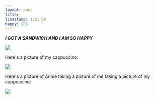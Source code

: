 ```yaml
---
layout: post
title:
timestamp: 1:01 pm
happy: 205
---
```


***I GOT A SANDWICH AND I AM SO HAPPY***

![](https://lh3.googleusercontent.com/KP_-tvv0nrwKq_0MkNPJsHrFKvd7EurWG_kmIhMUUZUPG5T24xZt_jxfIxukHIr7ExcL3vWWi9PoQ4i4nLYI_KmFJ_iUSgFfOsOsIXQZ1panjQqFXiUfD056lw2fWO3pOUBrEtIL_QMXTScc-p4DPmAvseOqMwZTv6_2IykDsdD2XJflurNicNrm4QOH01MqX3mn_xvbcb9lVyE0BxE6NZYsIK96SHwpXGIru7CUufTzEdPfMoHJXCp_XG54Vi2o_fmGoQSWmNT6HOLAEYqH9EikUr1DJghuL_Wi7gnoRpfI36khHdLvBY_kQZkUriZDSYXddNWCU1N2crtXCp2ktSEKSlkSDJyTDhplf9MKG3d2wMIzsocvlKpC4kTTCx8_xZU21esu8XEihRhP9fAN3dPzY1W8R5z-D7-qE76Qf_l6eZpCT5h8OvKfz5rQRpWRr_6qaqHUyqpXCXCvWT-2Ojgwr16Qb0pdTliG9Z5tDmmXBHFKsBMaXlzFaxSyGFzgEkrqdYB5E_lVSIf1efnceF0ShdTfIuC4WX6a1F05nHNGljGQFlhS_IG2iti0MXxeKeKKqWmSdqFrVPgF7ZH9FGGDYuZyDphkANSf37wbKILk4aaMyg=w603-h803-no)

Here's a picture of my cappuccino:

![](https://lh3.googleusercontent.com/XzfBf45j0HdFWcHmw-7MqlTra0MWEwYGdXB9h0yvvJ86JOnR1DpTLVFHzDzHhuIGOmNxS0ipxeyc6VlS8s0iLYjvB1VSOFNPoyXtESqL3Tm67shllJ220cOBwe_uB2HOgUcXTGI6HlbsG5jg5cf4eBrAjA903pxUeTytoezZqaWFCjlP1NtLH5RTIZKLlzdunnx05rGNzRHQC8F9h4SYBKsYDLC-LKXyDtJOMvxQN8y6AQ9hKuNdmhankyFycWpuvXGPzXh0vFDzxYNugiLHM8BQdvkIOAwUaW3IQm3DXaxjx4od9CxGWNXT6GvtONcCsOu9t7RItBQg7riWHNIf2JmRi9-h64r9ywZj4KeG9CksYxudu6xVOvkx5wsxYD_huSMC5G-laec6Wt0orHT-tZG8YzO5loDY6HK_5dgZqywBX8EpEMZW1iFBW0QGjueKNhtMbJqWWSYDGG9edGH3YIhlTfEe4pjyrP5zkBTd0cIYsF8cLDo4ajtuWIWg_9Dfjfm3CirACrhGHNtlia-X1zJjYOHYIH9u0pXPDEj-f4Al9TPBvVAmxdcaCttrT3Ze5KKnWClG1jBJGQn6Y2ZNvq8ruWDMBh3uWxDiULm0AJ-xNddnFA=w1071-h803-no)

Here's a picture of Annie taking a picture of me taking a picture of my cappuccino:

![](https://lh3.googleusercontent.com/92nTJNinFkPyhooyi1WeBZ7RFrJzQ2d7UmmBkzKY4uzdrWa5fuzNSHXKJMJDZLhoM-3cA4i8zd1bWXYo-oLzPg6ZkDW-QLkPQwbrcZogJ6etQ6sSL0A13Is9yO0k7yeXhDxqCWXo0PI18y7fG8dl3nuBT_4Z9ugvcORWryvPf--mCAL7ldcPVMLBmD2Izfa7FN9fvp8t4gR7Fpq4oWAlkAc7HeX2-J6AsN1x-a3ct9ygO48-gws9bHZaELuvstAqA5gYC-wnYfZYU4meWnZXFlBWGCtO1yOUAB0pQoGlmRWhDEQufP0QKIyuUkvUMwUyYAvbT8x1JQ6sZImOYD6Xkby5lZf0yHn3udzt4o9lvws8NDxpJcUwnv9fsWG_Y_APVbk075XlXiELC1yb6cqqgIC9bniCI1saQ9aPX38_eScd2ycyMRy4VhhriSwJJyIxU8nrmY3CHQLT0e5Z48nn136oGAlc4Doz69rgj7CfWKDt_xthgwB-noj77IQJ-Qy_w3bn7tgZlPQ0FkVQcmBFoO6G0EEn1uufU4IIhfK3Rg5S82Hkmv1cUcE43qVqwv0CmXpq93hjMGXI1dsWVhDDsrZ1UXw5_JmG9BTmQLbfHJNr4o0DKQ=w1071-h803-no)
